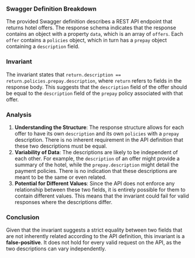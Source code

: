 ### Swagger Definition Breakdown
The provided Swagger definition describes a REST API endpoint that returns hotel offers. The response schema indicates that the response contains an object with a property `data`, which is an array of `offers`. Each `offer` contains a `policies` object, which in turn has a `prepay` object containing a `description` field. 

### Invariant
The invariant states that `return.description == return.policies.prepay.description`, where `return` refers to fields in the response body. This suggests that the `description` field of the offer should be equal to the `description` field of the `prepay` policy associated with that offer.

### Analysis
1. **Understanding the Structure**: The response structure allows for each offer to have its own `description` and its own `policies` with a `prepay` description. There is no inherent requirement in the API definition that these two descriptions must be equal. 
2. **Variability of Data**: The descriptions are likely to be independent of each other. For example, the `description` of an offer might provide a summary of the hotel, while the `prepay.description` might detail the payment policies. There is no indication that these descriptions are meant to be the same or even related.
3. **Potential for Different Values**: Since the API does not enforce any relationship between these two fields, it is entirely possible for them to contain different values. This means that the invariant could fail for valid responses where the descriptions differ.

### Conclusion
Given that the invariant suggests a strict equality between two fields that are not inherently related according to the API definition, this invariant is a **false-positive**. It does not hold for every valid request on the API, as the two descriptions can vary independently.
